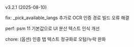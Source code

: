 v3.2.1 (2025-08-10)

fix: _pick_available_langs 추가로 OCR 인증 경로 빌드 오류 해결

perf: psm 11 기본값으로 UI 분산 텍스트 인식 개선

chore: (옵션) 인증 탭 텍스트 정규화로 오탐/누락 완화